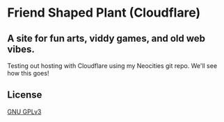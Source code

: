 # Friend Shaped Plant (Cloudflare)
## A site for fun arts, viddy games, and old web vibes.


Testing out hosting with Cloudflare using my Neocities git repo. We'll see how this goes!

## License
[GNU GPLv3](https://choosealicense.com/licenses/gpl-3.0/)
